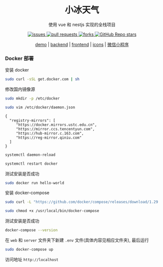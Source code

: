<div align="center">

<h1>小冰天气</h1>

使用 vue 和 nestjs 实现的全栈项目

<a href="https://github.com/ICE99125/iweather-vue/issues">
    <img alt="issues" src="https://img.shields.io/github/issues/arcturus-org/weather">
</a>

<a href="https://github.com/arcturus-org/weather/pulls">
    <img alt="pull requests" src="https://img.shields.io/github/issues-pr/arcturus-org/weather">
</a>

<a href="https://img.shields.io/github/forks/ICE99125/iweather-vue?style=for-the-badge">
    <img alt="forks" src="https://img.shields.io/github/forks/arcturus-org/weather">
</a>

<a href="https://img.shields.io/github/stars/ICE99125/iweather-vue?style=for-the-badge">
    <img alt="GitHub Repo stars" src="https://img.shields.io/github/stars/arcturus-org/weather">
</a>

[demo](https://ice-weather.netlify.app/) | [backend](./server) | [frontend](./web) | [icons](https://iweather-icons.netlify.app) | [微信小程序](./weapp)

</div>

### Docker 部署

安装 docker

```bash
sudo curl -sSL get.docker.com | sh
```

修改国内镜像源

```bash
sudo mkdir -p /etc/docker
```

```bash
sudo vim /etc/docker/daemon.json
```

```
{
  "registry-mirrors": [
     "https://docker.mirrors.ustc.edu.cn",
     "https://mirror.ccs.tencentyun.com",
     "https://hub-mirror.c.163.com",
     "https://reg-mirror.qiniu.com"
  ]
}
```

```bash
systemctl daemon-reload
```

```bash
systemctl restart docker
```

测试安装是否成功

```bash
sudo docker run hello-world
```

安装 docker-compose

```bash
sudo curl -L "https://github.com/docker/compose/releases/download/1.29.2/docker-compose-$(uname -s)-$(uname -m)" -o /usr/local/bin/docker-compose
```

```bash
sudo chmod +x /usr/local/bin/docker-compose
```

测试安装是否成功

```bash
docker-compose --version
```

在 `web` 和 `server` 文件夹下新建 `.env` 文件(具体内容见相应文件夹), 最后运行

```bash
sudo docker-compose up
```

访问地址 `http://localhost`
